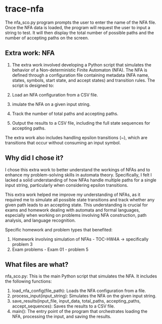 # trace-nfa

The nfa_sco.py program prompts the user to enter the name of the NFA file. Once the NFA data is loaded, the program will request the user to input a string to test. It will then display the total number of possible paths and the number of accepting paths on the screen.

## Extra work: NFA
1. The extra work involved developing a Python script that simulates the behavior of a Non-deterministic Finite Automaton (NFA). The NFA is defined through a configuration file containing metadata (NFA name, states, symbols, start state, and accept states) and transition rules. The script is designed to:

1. Load an NFA configuration from a CSV file.
2. imulate the NFA on a given input string.
3. Track the number of total paths and accepting paths.
4. Output the results to a CSV file, including the full state sequences for accepting paths.

The extra work also includes handling epsilon transitions (~), which are transitions that occur without consuming an input symbol.

## Why did I chose it?

I chose this extra work to better understand the workings of NFAs and to enhance my problem-solving skills in automata theory. Specifically, I felt I lacked a solid understanding of how NFAs handle multiple paths for a single input string, particularly when considering epsilon transitions.

This extra work helped me improve my understanding of NFAs, as it required me to simulate all possible state transitions and track whether any given path leads to an accepting state. This understanding is crucial for exams and homework dealing with automata and formal languages, especially when working on problems involving NFA construction, path analysis, and language recognition.

Specific homework and problem types that benefited:
1. Homework involving simulation of NFAs - TOC-HW4A -> specifically problem 3
2. Exam problems - Exam 01 - problem 5

## What files are what?

nfa_sco.py: This is the main Python script that simulates the NFA. It includes the following functions:

1. load_nfa_config(file_path): Loads the NFA configuration from a file.
2. process_input(input_string): Simulates the NFA on the given input string.
3. save_results(input_file, input_data, total_paths, accepting_paths, accept_sequences): Saves the results to a CSV file.
4. main(): The entry point of the program that orchestrates loading the NFA, processing the input, and saving the results.
